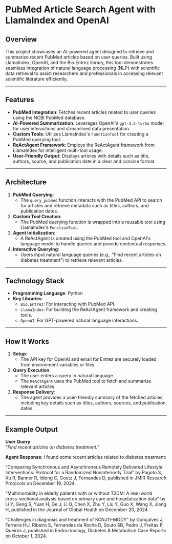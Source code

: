 # **PubMed Article Search Agent with LlamaIndex and OpenAI**

## **Overview**
This project showcases an AI-powered agent designed to retrieve and summarize recent PubMed articles based on user queries. Built using LlamaIndex, OpenAI, and the Bio.Entrez library, this tool demonstrates seamless integration of natural language processing (NLP) with scientific data retrieval to assist researchers and professionals in accessing relevant scientific literature efficiently.

---

## **Features**
- **PubMed Integration**: Fetches recent articles related to user queries using the NCBI PubMed database.
- **AI-Powered Summarization**: Leverages OpenAI's `gpt-3.5-turbo` model for user interactions and streamlined data presentation.
- **Custom Tools**: Utilizes LlamaIndex's `FunctionTool` for creating a PubMed querying tool.
- **ReActAgent Framework**: Employs the ReActAgent framework from LlamaIndex for intelligent multi-tool usage.
- **User-Friendly Output**: Displays articles with details such as title, authors, source, and publication date in a clear and concise format.

---

## **Architecture**
1. **PubMed Querying**: 
   - The `query_pubmed` function interacts with the PubMed API to search for articles and retrieve metadata such as titles, authors, and publication dates.
2. **Custom Tool Creation**: 
   - The PubMed querying function is wrapped into a reusable tool using LlamaIndex's `FunctionTool`.
3. **Agent Initialization**: 
   - A ReActAgent is created using the PubMed tool and OpenAI's language model to handle queries and provide contextual responses.
4. **Interactive Querying**:
   - Users input natural language queries (e.g., "Find recent articles on diabetes treatment") to retrieve relevant articles.

---

## **Technology Stack**
- **Programming Language**: Python
- **Key Libraries**:
  - `Bio.Entrez`: For interacting with PubMed API.
  - `LlamaIndex`: For building the ReActAgent framework and creating tools.
  - `OpenAI`: For GPT-powered natural language interactions.

---

## **How It Works**
1. **Setup**:
   - The API key for OpenAI and email for Entrez are securely loaded from environment variables or files.
2. **Query Execution**:
   - The user enters a query in natural language.
   - The `ReActAgent` uses the PubMed tool to fetch and summarize relevant articles.
3. **Response Delivery**:
   - The agent provides a user-friendly summary of the fetched articles, including key details such as titles, authors, sources, and publication dates.

---

## **Example Output**
**User Query**:  
*"Find recent articles on diabetes treatment."*

**Agent Response**:
I found some recent articles related to diabetes treatment:

"Comparing Synchronous and Asynchronous Remotely Delivered Lifestyle Interventions: Protocol for a Randomized Noninferiority Trial" by Pagoto S, Xu R, Bannor R, Idiong C, Goetz J, Fernandes D, published in JMIR Research Protocols on December 19, 2024.

"Multimorbidity in elderly patients with or without T2DM: A real-world cross-sectional analysis based on primary care and hospitalization data" by Li Y, Geng S, Yuan H, Ge J, Li Q, Chen X, Zhu Y, Liu Y, Guo X, Wang X, Jiang H, published in the Journal of Global Health on December 20, 2024.

"Challenges in diagnosis and treatment of KCNJ11-MODY" by Gonçalves J, Ferreira HU, Ribeiro S, Fernandes da Rocha D, Souto SB, Pedro J, Freitas P, Queirós J, published in Endocrinology, Diabetes & Metabolism Case Reports on October 1, 2024.
